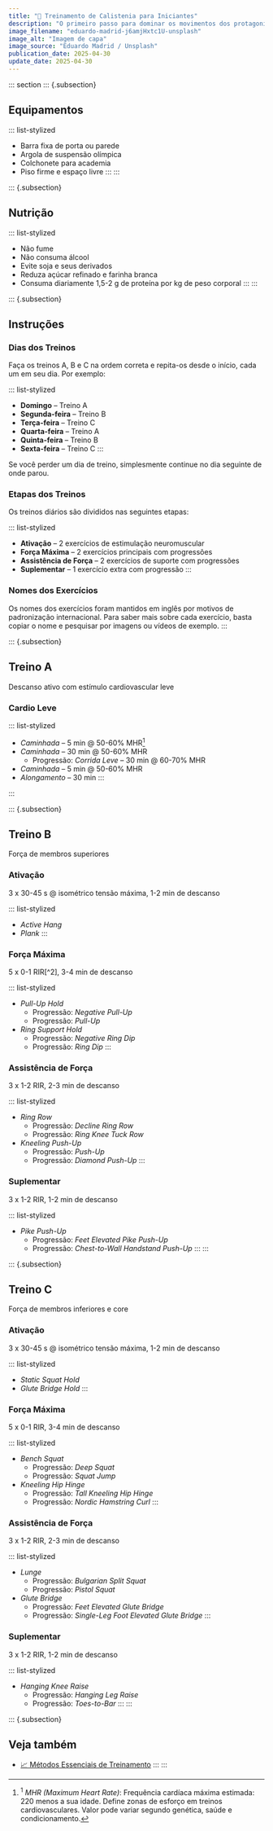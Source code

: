 ```yaml
---
title: "🤸 Treinamento de Calistenia para Iniciantes"
description: "O primeiro passo para dominar os movimentos dos protagonistas de anime."
image_filename: "eduardo-madrid-j6amjHxtc1U-unsplash"
image_alt: "Imagem de capa"
image_source: "Eduardo Madrid / Unsplash"
publication_date: 2025-04-30
update_date: 2025-04-30
---
```

::: section
::: {.subsection}
## Equipamentos

::: list-stylized
* Barra fixa de porta ou parede
* Argola de suspensão olímpica
* Colchonete para academia
* Piso firme e espaço livre
:::
:::

::: {.subsection}
## Nutrição

::: list-stylized
* Não fume
* Não consuma álcool
* Evite soja e seus derivados
* Reduza açúcar refinado e farinha branca
* Consuma diariamente 1,5-2 g de proteína por kg de peso corporal
:::
:::

::: {.subsection}
## Instruções

### Dias dos Treinos

Faça os treinos A, B e C na ordem correta e repita-os desde o início, cada um em seu dia. Por exemplo:

::: list-stylized
* **Domingo** – Treino A
* **Segunda-feira** – Treino B
* **Terça-feira** – Treino C
* **Quarta-feira** – Treino A
* **Quinta-feira** – Treino B
* **Sexta-feira** – Treino C
:::

Se você perder um dia de treino, simplesmente continue no dia seguinte de onde parou.

### Etapas dos Treinos

Os treinos diários são divididos nas seguintes etapas:

::: list-stylized
* **Ativação** – 2 exercícios de estimulação neuromuscular
* **Força Máxima** – 2 exercícios principais com progressões
* **Assistência de Força** – 2 exercícios de suporte com progressões
* **Suplementar** – 1 exercício extra com progressão
:::

### Nomes dos Exercícios

Os nomes dos exercícios foram mantidos em inglês por motivos de padronização internacional. Para saber mais sobre cada exercício, basta copiar o nome e pesquisar por imagens ou vídeos de exemplo.
:::

::: {.subsection}
<hgroup>
## Treino A
<p class="subheading">Descanso ativo com estímulo cardiovascular leve</p>
</hgroup>

### Cardio Leve

::: list-stylized
* _Caminhada_ – 5 min @ 50-60% MHR[^1]
* _Caminhada_ – 30 min @ 50-60% MHR
  + Progressão: _Corrida Leve_ – 30 min @ 60-70% MHR
* _Caminhada_ – 5 min @ 50-60% MHR
* _Alongamento_ – 30 min
:::

[^1]: <sup>1</sup> _MHR (Maximum Heart Rate)_: Frequência cardíaca máxima estimada: 220 menos a sua idade. Define zonas de esforço em treinos cardiovasculares. Valor pode variar segundo genética, saúde e condicionamento.

:::

::: {.subsection}
<hgroup>
## Treino B
<p class="subheading">Força de membros superiores</p>
</hgroup>

### Ativação
<p class="subheading">3 x 30-45 s @ isométrico tensão máxima, 1-2 min de descanso</p>

::: list-stylized
* _Active Hang_
* _Plank_
:::

### Força Máxima
<p class="subheading">5 x 0-1 RIR[^2], 3-4 min de descanso</p>

[^2]: <sup>2</sup> _RIR (Reps in Reserve)_: Encerre a série com uma quantidade de repetições em reserva, sem atingir a falha – ou seja, quando você ainda conseguiria completar aquele número de repetições com forma perfeita. Garante estímulo eficaz com mínima fadiga, ideal para consistência e domínio técnico.

::: list-stylized
* _Pull-Up Hold_
  + Progressão: _Negative Pull-Up_
  + Progressão: _Pull-Up_
* _Ring Support Hold_
  + Progressão: _Negative Ring Dip_
  + Progressão: _Ring Dip_
:::

### Assistência de Força
<p class="subheading">3 x 1-2 RIR, 2-3 min de descanso</p>

::: list-stylized
* _Ring Row_
  + Progressão: _Decline Ring Row_
  + Progressão: _Ring Knee Tuck Row_
* _Kneeling Push-Up_
  + Progressão: _Push-Up_
  + Progressão: _Diamond Push-Up_
:::

### Suplementar
<p class="subheading">3 x 1-2 RIR, 1-2 min de descanso</p>

::: list-stylized
* _Pike Push-Up_
  + Progressão: _Feet Elevated Pike Push-Up_
  + Progressão: _Chest-to-Wall Handstand Push-Up_
:::
:::

::: {.subsection}
<hgroup>
## Treino C
<p class="subheading">Força de membros inferiores e core</p>
</hgroup>

### Ativação
<p class="subheading">3 x 30-45 s @ isométrico tensão máxima, 1-2 min de descanso</p>

::: list-stylized
* _Static Squat Hold_
* _Glute Bridge Hold_
:::

### Força Máxima
<p class="subheading">5 x 0-1 RIR, 3-4 min de descanso</p>

::: list-stylized
* _Bench Squat_
  + Progressão: _Deep Squat_
  + Progressão: _Squat Jump_
* _Kneeling Hip Hinge_
  + Progressão: _Tall Kneeling Hip Hinge_
  + Progressão: _Nordic Hamstring Curl_
:::

### Assistência de Força
<p class="subheading">3 x 1-2 RIR, 2-3 min de descanso</p>

::: list-stylized
* _Lunge_
  + Progressão: _Bulgarian Split Squat_
  + Progressão: _Pistol Squat_
* _Glute Bridge_
  + Progressão: _Feet Elevated Glute Bridge_
  + Progressão: _Single-Leg Foot Elevated Glute Bridge_
:::

### Suplementar
<p class="subheading">3 x 1-2 RIR, 1-2 min de descanso</p>

::: list-stylized
* _Hanging Knee Raise_
  + Progressão: _Hanging Leg Raise_
  + Progressão: _Toes-to-Bar_
:::
:::

::: {.subsection}
## Veja também
* [📈 Métodos Essenciais de Treinamento](/essential-training-methods/)
:::
:::
